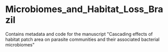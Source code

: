 # Microbiomes_and_Habitat_Loss_Brazil
Contains metadata and code for the manuscript "Cascading effects of habitat patch area on parasite communities and their associated bacterial microbiomes"
